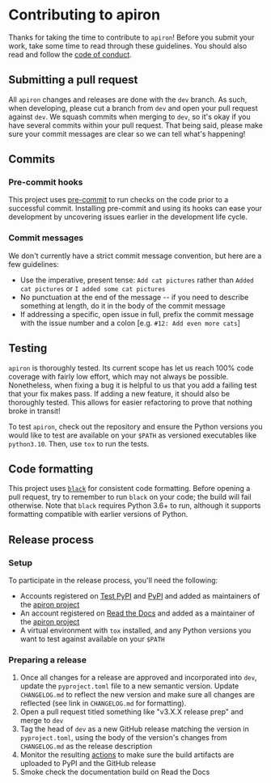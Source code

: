 # Contributing to apiron

Thanks for taking the time to contribute to `apiron`!
Before you submit your work, take some time to read through these guidelines.
You should also read and follow the [code of conduct](../CODE_OF_CONDUCT.md).


## Submitting a pull request

All `apiron` changes and releases are done with the `dev` branch.
As such, when developing, please cut a branch from `dev` and open your pull request against `dev`.
We squash commits when merging to `dev`, so it's okay if you have several commits within your pull request.
That being said, please make sure your commit messages are clear so we can tell what's happening!


## Commits

### Pre-commit hooks

This project uses [pre-commit](https://pre-commit.com/) to run checks on the code prior to a successful commit.
Installing pre-commit and using its hooks can ease your development by uncovering issues earlier in the development life cycle.

### Commit messages

We don't currently have a strict commit message convention, but here are a few guidelines:

- Use the imperative, present tense: `Add cat pictures` rather than `Added cat pictures` or `I added some cat pictures`
- No punctuation at the end of the message -- if you need to describe something at length, do it in the body of the commit message
- If addressing a specific, open issue in full, prefix the commit message with the issue number and a colon [e.g. `#12: Add even more cats`]


## Testing

`apiron` is thoroughly tested.
Its current scope has let us reach 100% code coverage with fairly low effort, which may not always be possible.
Nonetheless, when fixing a bug it is helpful to us that you add a failing test that your fix makes pass.
If adding a new feature, it should also be thoroughly tested.
This allows for easier refactoring to prove that nothing broke in transit!

To test `apiron`, check out the repository and ensure the Python versions you would like to test are available on your `$PATH` as versioned executables like `python3.10`.
Then, use `tox` to run the tests.


## Code formatting

This project uses [`black`](https://github.com/ambv/black) for consistent code formatting.
Before opening a pull request, try to remember to run `black` on your code; the build will fail otherwise.
Note that `black` requires Python 3.6+ to run, although it supports formatting compatible with earlier versions of Python.


## Release process

### Setup

To participate in the release process, you'll need the following:

* Accounts registered on [Test PyPI](https://test.pypi.org) and [PyPI](https://pypi.org) and added as maintainers of the [apiron project](https://pypi.org/project/apiron)
* An account registered on [Read the Docs](https://readthedocs.org/) and added as a maintainer of the [apiron project](https://readthedocs.org/projects/apiron/)
* A virtual environment with `tox` installed, and any Python versions you want to test against available on your `$PATH`

### Preparing a release

1. Once all changes for a release are approved and incorporated into `dev`, update the `pyproject.toml` file to a new semantic version. Update `CHANGELOG.md` to reflect the new version and make sure all changes are reflected (see link in `CHANGELOG.md` for formatting).
1. Open a pull request titled something like "v3.X.X release prep" and merge to `dev`
1. Tag the head of `dev` as a new GitHub release matching the version in `pyproject.toml`, using the body of the version's changes from `CHANGELOG.md` as the release description
1. Monitor the resulting [actions](https://github.com/ithaka/apiron/actions) to make sure the build artifacts are uploaded to PyPI and the GitHub release
1. Smoke check the documentation build on Read the Docs
